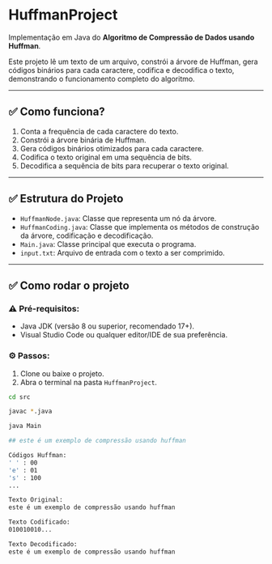 # HuffmanProject

Implementação em Java do **Algoritmo de Compressão de Dados usando Huffman**.

Este projeto lê um texto de um arquivo, constrói a árvore de Huffman, gera códigos binários para cada caractere, codifica e decodifica o texto, demonstrando o funcionamento completo do algoritmo.

---

## ✅ Como funciona?

1. Conta a frequência de cada caractere do texto.
2. Constrói a árvore binária de Huffman.
3. Gera códigos binários otimizados para cada caractere.
4. Codifica o texto original em uma sequência de bits.
5. Decodifica a sequência de bits para recuperar o texto original.

---

## ✅ Estrutura do Projeto


- `HuffmanNode.java`: Classe que representa um nó da árvore.
- `HuffmanCoding.java`: Classe que implementa os métodos de construção da árvore, codificação e decodificação.
- `Main.java`: Classe principal que executa o programa.
- `input.txt`: Arquivo de entrada com o texto a ser comprimido.

---

## ✅ Como rodar o projeto

### ⚠️ Pré-requisitos:

- Java JDK (versão 8 ou superior, recomendado 17+).
- Visual Studio Code ou qualquer editor/IDE de sua preferência.

### ⚙️ Passos:

1. Clone ou baixe o projeto.
2. Abra o terminal na pasta `HuffmanProject`.

```bash
cd src

javac *.java

java Main

## este é um exemplo de compressão usando huffman

Códigos Huffman:
' ' : 00
'e' : 01
's' : 100
...

Texto Original:
este é um exemplo de compressão usando huffman

Texto Codificado:
010010010...

Texto Decodificado:
este é um exemplo de compressão usando huffman



